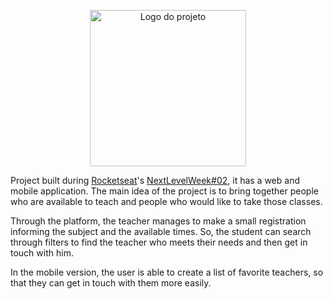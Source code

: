 
<p align="center">
  <img alt="Logo do projeto" width="250px" src="https://user-images.githubusercontent.com/23709852/89571678-77374f80-d7fe-11ea-99c6-af28586d6c9d.png" />
</p>

Project built during [Rocketseat](https://rocketseat.com.br/)'s [NextLevelWeek#02](https://nextlevelweek.com/inscricao/2), it has a web and mobile application.
The main idea of the project is to bring together people who are available to teach and people who would like to take those classes.

Through the platform, the teacher manages to make a small registration informing the subject and the available times. So, the student can search through filters to
find the teacher who meets their needs and then get in touch with him.

In the mobile version, the user is able to create a list of favorite teachers, so that they can get in touch with them more easily.
